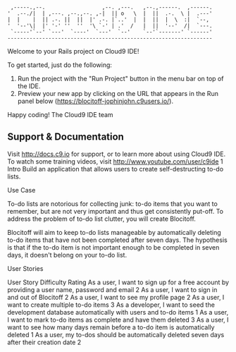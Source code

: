 
     ,-----.,--.                  ,--. ,---.   ,--.,------.  ,------.
    '  .--./|  | ,---. ,--.,--. ,-|  || o   \  |  ||  .-.  \ |  .---'
    |  |    |  || .-. ||  ||  |' .-. |`..'  |  |  ||  |  \  :|  `--, 
    '  '--'\|  |' '-' ''  ''  '\ `-' | .'  /   |  ||  '--'  /|  `---.
     `-----'`--' `---'  `----'  `---'  `--'    `--'`-------' `------'
    ----------------------------------------------------------------- 


Welcome to your Rails project on Cloud9 IDE!

To get started, just do the following:

1. Run the project with the "Run Project" button in the menu bar on top of the IDE.
2. Preview your new app by clicking on the URL that appears in the Run panel below (https://blocitoff-jophinjohn.c9users.io/).

Happy coding!
The Cloud9 IDE team


## Support & Documentation

Visit http://docs.c9.io for support, or to learn more about using Cloud9 IDE. 
To watch some training videos, visit http://www.youtube.com/user/c9ide
1 Intro
Build an application that allows users to create self-destructing to-do lists.

Use Case

To-do lists are notorious for collecting junk: to-do items that you want to remember, but are not very important and thus get consistently put-off. To address the problem of to-do list clutter, you will create Blocitoff.

Blocitoff will aim to keep to-do lists manageable by automatically deleting to-do items that have not been completed after seven days. The hypothesis is that if the to-do item is not important enough to be completed in seven days, it doesn't belong on your to-do list.

User Stories

User Story	Difficulty Rating
As a user, I want to sign up for a free account by providing a user name, password and email	2
As a user, I want to sign in and out of Blocitoff	2
As a user, I want to see my profile page	2
As a user, I want to create multiple to-do items	3
As a developer, I want to seed the development database automatically with users and to-do items	1
As a user, I want to mark to-do items as complete and have them deleted	3
As a user, I want to see how many days remain before a to-do item is automatically deleted	1
As a user, my to-dos should be automatically deleted seven days after their creation date	2
